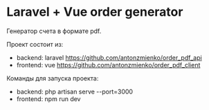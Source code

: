 # Laravel + Vue order generator

Генератор счета в формате pdf.

Проект состоит из:
- backend: laravel https://github.com/antonzmienko/order_pdf_api
- frontend: vue https://github.com/antonzmienko/order_pdf_client

Команды для запуска проекта:
- backend: php artisan serve --port=3000
- frontend: npm run dev
